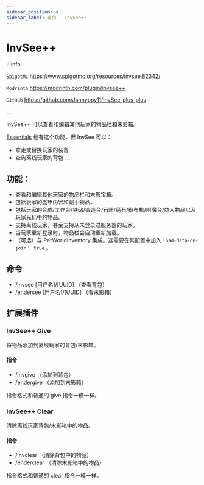 ```yaml
---
sidebar_position: 4
sidebar_label: 查包 - InvSee++
---
```


# InvSee++

:::info

`SpigotMC` https://www.spigotmc.org/resources/invsee.82342/

`Modrinth` https://modrinth.com/plugin/invsee++

`GitHub` https://github.com/Jannyboy11/InvSee-plus-plus

:::

InvSee++ 可以查看和编辑其他玩家的物品栏和末影箱。

[Essentials](/docs-java/process/plugin/ManageTool/BasicPlugins/EssentialsX/Outline.md) 也有这个功能，但 InvSee 可以：

- 拿走或替换玩家的装备
- 查询离线玩家的背包
  ...

## 功能：

- 查看和编辑其他玩家的物品栏和末影宝箱。
- 包括玩家的盔甲内容和副手物品。
- 包括玩家的合成/工作台/铁砧/锻造台/石匠/磨石/织布机/附魔台/商人物品以及玩家光标中的物品。
- 支持离线玩家，甚至支持从未登录过服务器的玩家。
- 当玩家重新登录时，物品栏会自动重新加载。
- （可选）与 PerWorldInventory 集成。这需要在其配置中加入 `load-data-on-join： true` 。

## 命令

- /invsee [用户名]/[UUID] （查看背包）
- /endersee [用户名]/[UUID] （看末影箱）

## 扩展插件

### InvSee++ Give

将物品添加到离线玩家的背包/末影箱。

#### 指令

- /invgive （添加到背包）
- /endergive （添加到末影箱）

指令格式和普通的 give 指令一模一样。

### InvSee++ Clear

清除离线玩家背包/末影箱中的物品。

#### 指令

- /invclear （清除背包中的物品）
- /enderclear （清除末影箱中的物品）

指令格式和普通的 clear 指令一模一样。
